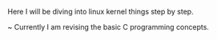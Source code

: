 Here I will be diving into linux kernel things step by step.

~ Currently I am revising the basic C programming concepts.

